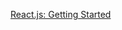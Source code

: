 <a href="https://app.pluralsight.com/library/courses/react-js-getting-started/table-of-contents" target="_blank">React.js: Getting Started</a>
